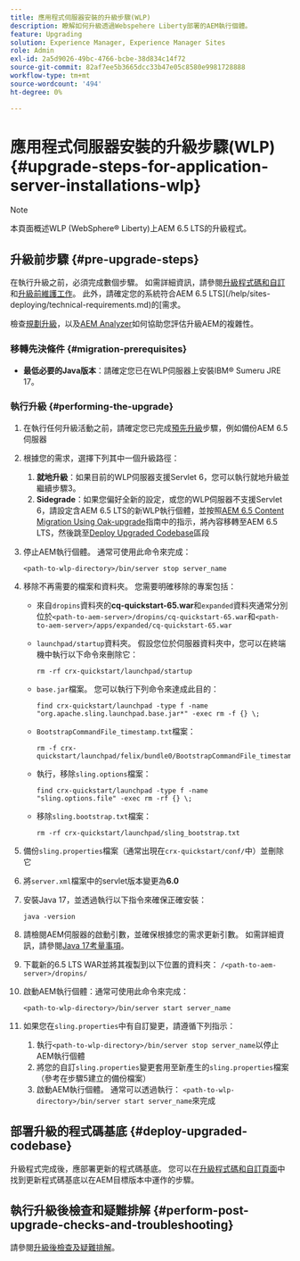 ```yaml
---
title: 應用程式伺服器安裝的升級步驟(WLP)
description: 瞭解如何升級透過Webspehere Liberty部署的AEM執行個體。
feature: Upgrading
solution: Experience Manager, Experience Manager Sites
role: Admin
exl-id: 2a5d9026-49bc-4766-bcbe-38d834c14f72
source-git-commit: 82af7ee5b3665dcc33b47e05c8580e9981728888
workflow-type: tm+mt
source-wordcount: '494'
ht-degree: 0%

---
```


# 應用程式伺服器安裝的升級步驟(WLP) {#upgrade-steps-for-application-server-installations-wlp}

>[!NOTE]
>
>本頁面概述WLP (WebSphere® Liberty)上AEM 6.5 LTS的升級程式。

## 升級前步驟 {#pre-upgrade-steps}

在執行升級之前，必須完成數個步驟。 如需詳細資訊，請參閱[升級程式碼和自訂](/help/sites-deploying/upgrading-code-and-customizations.md)和[升級前維護工作](/help/sites-deploying/pre-upgrade-maintenance-tasks.md)。 此外，請確定您的系統符合AEM 6.5 LTS](/help/sites-deploying/technical-requirements.md)的[需求。

檢查[規劃升級](/help/sites-deploying/upgrade-planning.md)，以及[AEM Analyzer](/help/sites-deploying/aem-analyzer.md)如何協助您評估升級AEM的複雜性。

### 移轉先決條件 {#migration-prerequisites}

* **最低必要的Java版本**：請確定您已在WLP伺服器上安裝IBM® Sumeru JRE 17。

### 執行升級 {#performing-the-upgrade}

1. 在執行任何升級活動之前，請確定您已完成[預先升級](#pre-upgrade-steps)步驟，例如備份AEM 6.5伺服器
1. 根據您的需求，選擇下列其中一個升級路徑：
   1. **就地升級**：如果目前的WLP伺服器支援Servlet 6，您可以執行就地升級並繼續步驟3。
   1. **Sidegrade**：如果您偏好全新的設定，或您的WLP伺服器不支援Servlet 6，請設定含AEM 6.5 LTS的新WLP執行個體，並按照[AEM 6.5 Content Migration Using Oak-upgrade](/help/sites-deploying/aem-65-to-aem-65lts-content-migration-using-oak-upgrade.md)指南中的指示，將內容移轉至AEM 6.5 LTS，然後跳至[Deploy Upgraded Codebase](#deploy-upgraded-codebase)區段

1. 停止AEM執行個體。 通常可使用此命令來完成：

   ```shell
   <path-to-wlp-directory>/bin/server stop server_name
   ```

1. 移除不再需要的檔案和資料夾。 您需要明確移除的專案包括：

   * 來自`dropins`資料夾的&#x200B;**cq-quickstart-65.war**&#x200B;和`expanded`資料夾通常分別位於`<path-to-aem-server>/dropins/cq-quickstart-65.war`和`<path-to-aem-server>/apps/expanded/cq-quickstart-65.war`
   * `launchpad/startup`資料夾。 假設您位於伺服器資料夾中，您可以在終端機中執行以下命令來刪除它：

     ```shell
     rm -rf crx-quickstart/launchpad/startup
     ```

   * `base.jar`檔案。 您可以執行下列命令來達成此目的：

     ```shell
     find crx-quickstart/launchpad -type f -name "org.apache.sling.launchpad.base.jar*" -exec rm -f {} \;
     ```

   * `BootstrapCommandFile_timestamp.txt`檔案：

     ```shell
     rm -f crx-quickstart/launchpad/felix/bundle0/BootstrapCommandFile_timestamp.txt
     ```

   * 執行，移除`sling.options`檔案：

     ```shell
     find crx-quickstart/launchpad -type f -name "sling.options.file" -exec rm -rf {} \; 
     ```

   * 移除`sling.bootstrap.txt`檔案：

     ```shell
     rm -rf crx-quickstart/launchpad/sling_bootstrap.txt
     ```

1. 備份`sling.properties`檔案（通常出現在`crx-quickstart/conf/`中）並刪除它
1. 將`server.xml`檔案中的servlet版本變更為&#x200B;**6.0**
1. 安裝Java 17，並透過執行以下指令來確保正確安裝：

   ```shell
   java -version
   ```

1. 請檢閱AEM伺服器的啟動引數，並確保根據您的需求更新引數。 如需詳細資訊，請參閱[Java 17考量事項](/help/sites-deploying/custom-standalone-install.md#java-considerations)。
1. 下載新的6.5 LTS WAR並將其複製到以下位置的資料夾： `/<path-to-aem-server>/dropins/`
1. 啟動AEM執行個體：通常可使用此命令來完成：

   ```shell
   <path-to-wlp-directory>/bin/server start server_name
   ```

1. 如果您在`sling.properties`中有自訂變更，請遵循下列指示：

   1. 執行`<path-to-wlp-directory>/bin/server stop server_name`以停止AEM執行個體
   1. 將您的自訂`sling.properties`變更套用至新產生的`sling.properties`檔案（參考在步驟5建立的備份檔案）
   1. 啟動AEM執行個體。 通常可以透過執行： `<path-to-wlp-directory>/bin/server start server_name`來完成

## 部署升級的程式碼基底 {#deploy-upgraded-codebase}

升級程式完成後，應部署更新的程式碼基底。 您可以在[升級程式碼和自訂頁面](/help/sites-deploying/upgrading-code-and-customizations.md)中找到更新程式碼基底以在AEM目標版本中運作的步驟。

## 執行升級後檢查和疑難排解 {#perform-post-upgrade-checks-and-troubleshooting}

請參閱[升級後檢查及疑難排解](/help/sites-deploying/post-upgrade-checks-and-troubleshooting.md)。
